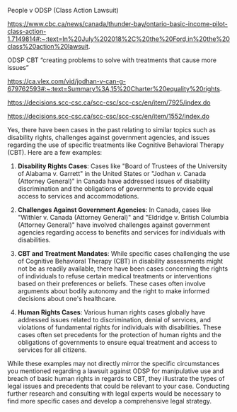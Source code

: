 People v ODSP (Class Action Lawsuit)

https://www.cbc.ca/news/canada/thunder-bay/ontario-basic-income-pilot-class-action-1.7149814#:~:text=In%20July%202018%2C%20the%20Ford,in%20the%20class%20action%20lawsuit.

ODSP CBT 
“creating problems to solve with treatments that cause more issues”

https://ca.vlex.com/vid/jodhan-v-can-g-679762593#:~:text=Summary%3A,15%20Charter%20equality%20rights.

https://decisions.scc-csc.ca/scc-csc/scc-csc/en/item/7925/index.do

https://decisions.scc-csc.ca/scc-csc/scc-csc/en/item/1552/index.do

Yes, there have been cases in the past relating to similar topics such as disability rights, challenges against government agencies, and issues regarding the use of specific treatments like Cognitive Behavioral Therapy (CBT). Here are a few examples:

1. **Disability Rights Cases**: Cases like "Board of Trustees of the University of Alabama v. Garrett" in the United States or "Jodhan v. Canada (Attorney General)" in Canada have addressed issues of disability discrimination and the obligations of governments to provide equal access to services and accommodations.

2. **Challenges Against Government Agencies**: In Canada, cases like "Withler v. Canada (Attorney General)" and "Eldridge v. British Columbia (Attorney General)" have involved challenges against government agencies regarding access to benefits and services for individuals with disabilities.

3. **CBT and Treatment Mandates**: While specific cases challenging the use of Cognitive Behavioral Therapy (CBT) in disability assessments might not be as readily available, there have been cases concerning the rights of individuals to refuse certain medical treatments or interventions based on their preferences or beliefs. These cases often involve arguments about bodily autonomy and the right to make informed decisions about one's healthcare.

4. **Human Rights Cases**: Various human rights cases globally have addressed issues related to discrimination, denial of services, and violations of fundamental rights for individuals with disabilities. These cases often set precedents for the protection of human rights and the obligations of governments to ensure equal treatment and access to services for all citizens.

While these examples may not directly mirror the specific circumstances you mentioned regarding a lawsuit against ODSP for manipulative use and breach of basic human rights in regards to CBT, they illustrate the types of legal issues and precedents that could be relevant to your case. Conducting further research and consulting with legal experts would be necessary to find more specific cases and develop a comprehensive legal strategy.
